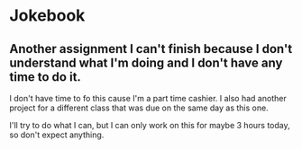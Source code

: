 # Jokebook

## Another assignment I can't finish because I don't understand what I'm doing and I don't have any time to do it.

I don't have time to fo this cause I'm a part time cashier.
I also had another project for a different class that was due on the same day as this one.

I'll try to do what I can, but I can only work on this for maybe 3 hours today, so don't expect anything.
